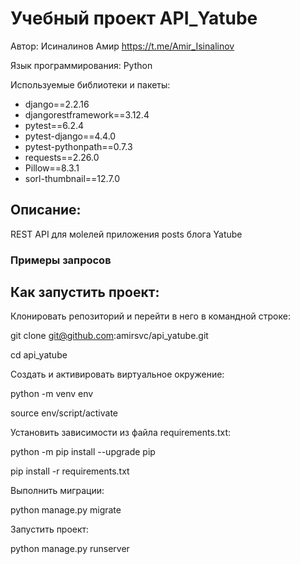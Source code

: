 # **Учебный проект API_Yatube**

Автор: Исиналинов Амир https://t.me/Amir_Isinalinov

Язык программирования: Python

Используемые библиотеки и пакеты:

- django==2.2.16
- djangorestframework==3.12.4
- pytest==6.2.4
- pytest-django==4.4.0
- pytest-pythonpath==0.7.3
- requests==2.26.0
- Pillow==8.3.1
- sorl-thumbnail==12.7.0

## **Описание:**

REST API для моlелей приложения posts блога Yatube


  

### **Примеры запросов**



## **Как запустить проект:**

Клонировать репозиторий и перейти в него в командной строке:

git clone git@github.com:amirsvc/api_yatube.git

cd api_yatube

Cоздать и активировать виртуальное окружение:

python -m venv env

source env/script/activate

Установить зависимости из файла requirements.txt:

python -m pip install --upgrade pip

pip install -r requirements.txt

Выполнить миграции:

python manage.py migrate

Запустить проект:

python manage.py runserver
